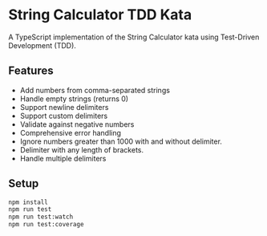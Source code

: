 # String Calculator TDD Kata

A TypeScript implementation of the String Calculator kata using Test-Driven Development (TDD).

## Features

- Add numbers from comma-separated strings
- Handle empty strings (returns 0)
- Support newline delimiters
- Support custom delimiters
- Validate against negative numbers
- Comprehensive error handling
- Ignore numbers greater than 1000 with and without delimiter.
- Delimiter with any length of brackets.
- Handle multiple delimiters

## Setup

```bash
npm install
npm run test
npm run test:watch
npm run test:coverage
```
